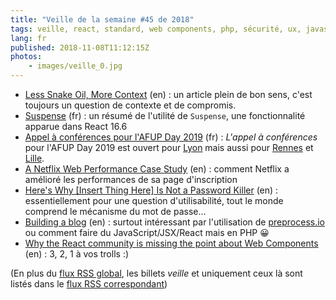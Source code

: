 ```yaml
---
title: "Veille de la semaine #45 de 2018"
tags: veille, react, standard, web components, php, sécurité, ux, javascript, performances, conférence, bonnes pratiques, code
lang: fr
published: 2018-11-08T11:12:15Z
photos:
    - images/veille_0.jpg
---
```

* [Less Snake Oil, More Context](https://dassur.ma/things/less-snakeoil/) (en)&nbsp;: un article plein de bon sens, c'est toujours un question de contexte et de compromis.
* [Suspense](https://blog.hadrien.eu/2018/11/05/suspense/) (fr)&nbsp;: un résumé de l'utilité de `Suspense`, une fonctionnalité apparue dans React 16.6
* [Appel à conférences pour l'AFUP Day 2019](https://afup.org/news/1013-repondez-au-cfp-afupday2019) (fr)&nbsp;: _L'appel à conférences_ pour l'AFUP Day 2019 est ouvert pour [Lyon](https://afup.org/event/afupday2019lyon) mais aussi pour [Rennes](https://afup.org/event/afupday2019rennes) et [Lille](https://afup.org/event/afupday2019lille).
* [A Netflix Web Performance Case Study](https://medium.com/dev-channel/a-netflix-web-performance-case-study-c0bcde26a9d9) (en)&nbsp;: comment Netflix a amélioré les performances de sa page d'inscription
* [Here's Why [Insert Thing Here] Is Not a Password Killer](https://www.troyhunt.com/heres-why-insert-thing-here-is-not-a-password-killer/) (en)&nbsp;: essentiellement pour une question d'utilisabilité, tout le monde comprend le mécanisme du mot de passe…
* [Building a blog](https://assertchris.io/post/2018-10-24-building-something-new) (en)&nbsp;: surtout intéressant par l'utilisation de [preprocess.io](https://preprocess.io/) ou comment faire du JavaScript/JSX/React mais en PHP 😀
* [Why the React community is missing the point about Web Components](https://dev.to/ben/why-the-react-community-is-missing-the-point-about-web-components-1ic3) (en)&nbsp;: 3, 2, 1 à vos trolls :)


(En plus du [flux RSS global](/rss.xml), les billets *veille*
et uniquement ceux là sont listés dans le [flux RSS correspondant](/rss/veille.xml))

